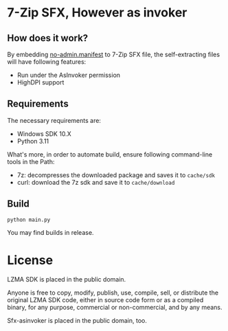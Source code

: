 # 7-Zip SFX, However as invoker

## How does it work?

By embedding [no-admin.manifest](./no-admin.manifest) to 7-Zip SFX file, the self-extracting files will have following features:
- Run under the AsInvoker permission
- HighDPI support

## Requirements

The necessary requirements are:
- Windows SDK 10.X
- Python 3.11

What's more, in order to automate build, ensure following command-line tools in the Path:
- 7z: decompresses the downloaded package and saves it to `cache/sdk`
- curl: download the 7z sdk and save it to `cache/download`


## Build

```
python main.py
```

You may find builds in release.

# License

LZMA SDK is placed in the public domain.

Anyone is free to copy, modify, publish, use, compile, sell, or distribute the original LZMA SDK code, either in source code form or as a compiled binary, for any purpose, commercial or non-commercial, and by any means.

Sfx-asinvoker is placed in the public domain, too.
